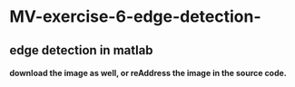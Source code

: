 # MV-exercise-6-edge-detection-
## edge detection in matlab

#### download the image as well, or reAddress the image in the source code.
